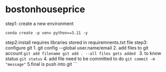 # bostonhouseprice

step1: create a new environment
 ```
 conda create -p venv python==3.11 -y

```
 step2:install requires libraries stored in requiremnents.txt file
 step3: configure git
     1. git config --global user.name/email
     2. add files to git account 
        ```
          git add filename
          git add . --all files gets added 
         ```
     3. to know status
        ```
           git status
        ```
     4. add file need to be committed to do
       ```
          git commit -m "message"
       ```
     5.final is push into git
       ```
          